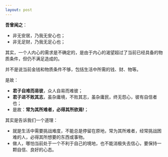 ```yaml
---
layout: post
---
```

__吾曾闻之__： 

* 非无安居，乃我无安心也；
* 非无足财，乃我无足心也； 

其实，一个人内心的需求是不确定的，是由于内心的渴望超过了当前已经具备的物质条件，但仍不满足造成的。

并不是说当前金钱和物质条件不够，包括生活中所需的钱、财、物等。

是故：  
- __君子自难而易彼__，众人自易而难彼；  
- __君子进不败其志__，虽杂庸境，不败其志，虽杂庸民，终无怨心，彼有自信者也；  
- 是故：__常为其所难者，必得其所欲焉!__；

其实是告诉我们一个道理：

- 就是生活中需要挑战难度，不能总是停留在原地，常为其所难者，经常挑战困难的人，必得其所想要的东西或事物。
- 做人，哪怕当前处于一个不利于自己的境地，也不能消极失去信心，要保持一颗自信、良好的心态。